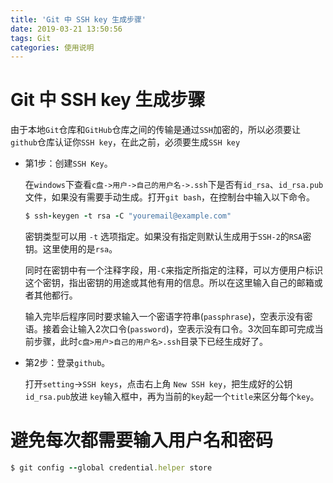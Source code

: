 ```yaml
---
title: 'Git 中 SSH key 生成步骤'
date: 2019-03-21 13:50:56
tags: Git
categories: 使用说明
---
```

# Git 中 SSH key 生成步骤
由于本地`Git`仓库和`GitHub`仓库之间的传输是通过`SSH`加密的，所以必须要让`github`仓库认证你`SSH key`，在此之前，必须要生成`SSH key`
* 第1步：创建`SSH Key`。

	在`windows`下查看`c盘->用户->自己的用户名->.ssh`下是否有`id_rsa`、`id_rsa.pub`文件，如果没有需要手动生成。打开`git bash`，在控制台中输入以下命令。
	```ruby
	$ ssh-keygen -t rsa -C "youremail@example.com"
	```
	密钥类型可以用 `-t` 选项指定。如果没有指定则默认生成用于`SSH-2`的`RSA`密钥。这里使用的是`rsa`。
	
	同时在密钥中有一个注释字段，用`-C`来指定所指定的注释，可以方便用户标识这个密钥，指出密钥的用途或其他有用的信息。所以在这里输入自己的邮箱或者其他都行。

	输入完毕后程序同时要求输入一个密语字符串(`passphrase`)，空表示没有密语。接着会让输入2次口令(`password`)，空表示没有口令。3次回车即可完成当前步骤，此时`c盘>用户>自己的用户名>.ssh`目录下已经生成好了。
<!--more -->
* 第2步：登录`github`。

 	打开`setting`->`SSH keys`，点击右上角 `New SSH key`，把生成好的公钥`id_rsa.pub`放进 `key`输入框中，再为当前的`key`起一个`title`来区分每个`key`。
	
# 避免每次都需要输入用户名和密码
```ruby
$ git config --global credential.helper store
```
